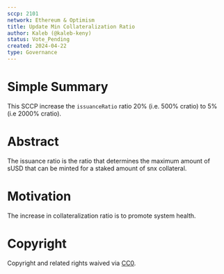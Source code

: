 ```yaml
---
sccp: 2101
network: Ethereum & Optimism
title: Update Min Collateralization Ratio
author: Kaleb (@kaleb-keny)
status: Vote_Pending
created: 2024-04-22
type: Governance
---
```


# Simple Summary

This SCCP increase the `issuanceRatio` ratio 20% (i.e. 500% cratio) to 5% (i.e 2000% cratio).

# Abstract

The issuance ratio is the ratio that determines the maximum amount of sUSD that can be minted for a staked amount of snx collateral.

# Motivation

The increase in collateralization ratio is to promote system health. 

# Copyright

Copyright and related rights waived via [CC0](https://creativecommons.org/publicdomain/zero/1.0/).


